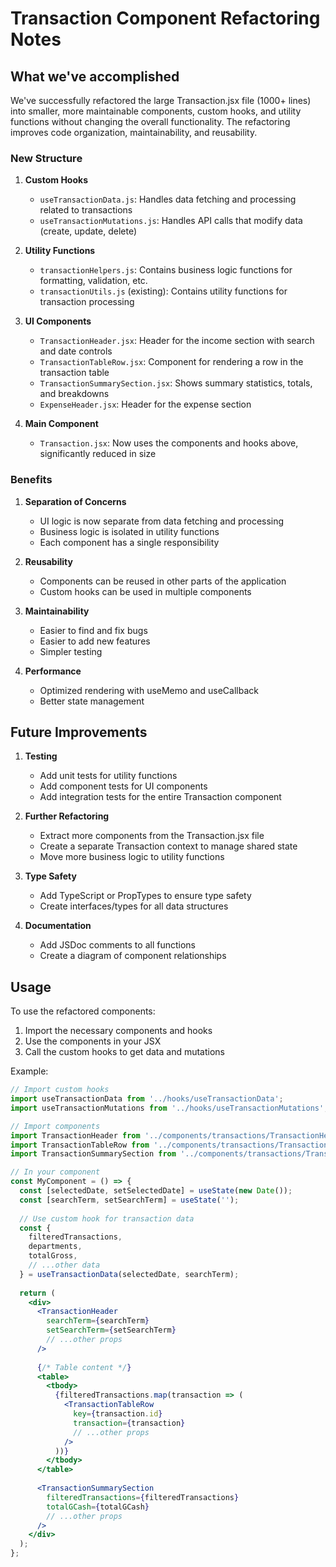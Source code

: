 # Transaction Component Refactoring Notes

## What we've accomplished

We've successfully refactored the large Transaction.jsx file (1000+ lines) into smaller, more maintainable components, custom hooks, and utility functions without changing the overall functionality. The refactoring improves code organization, maintainability, and reusability.

### New Structure

1. **Custom Hooks**
   - `useTransactionData.js`: Handles data fetching and processing related to transactions
   - `useTransactionMutations.js`: Handles API calls that modify data (create, update, delete)

2. **Utility Functions**
   - `transactionHelpers.js`: Contains business logic functions for formatting, validation, etc.
   - `transactionUtils.js` (existing): Contains utility functions for transaction processing

3. **UI Components**
   - `TransactionHeader.jsx`: Header for the income section with search and date controls
   - `TransactionTableRow.jsx`: Component for rendering a row in the transaction table
   - `TransactionSummarySection.jsx`: Shows summary statistics, totals, and breakdowns
   - `ExpenseHeader.jsx`: Header for the expense section

4. **Main Component**
   - `Transaction.jsx`: Now uses the components and hooks above, significantly reduced in size

### Benefits

1. **Separation of Concerns**
   - UI logic is now separate from data fetching and processing
   - Business logic is isolated in utility functions
   - Each component has a single responsibility

2. **Reusability**
   - Components can be reused in other parts of the application
   - Custom hooks can be used in multiple components

3. **Maintainability**
   - Easier to find and fix bugs
   - Easier to add new features
   - Simpler testing

4. **Performance**
   - Optimized rendering with useMemo and useCallback
   - Better state management

## Future Improvements

1. **Testing**
   - Add unit tests for utility functions
   - Add component tests for UI components
   - Add integration tests for the entire Transaction component

2. **Further Refactoring**
   - Extract more components from the Transaction.jsx file
   - Create a separate Transaction context to manage shared state
   - Move more business logic to utility functions

3. **Type Safety**
   - Add TypeScript or PropTypes to ensure type safety
   - Create interfaces/types for all data structures

4. **Documentation**
   - Add JSDoc comments to all functions
   - Create a diagram of component relationships

## Usage

To use the refactored components:

1. Import the necessary components and hooks
2. Use the components in your JSX
3. Call the custom hooks to get data and mutations

Example:

```jsx
// Import custom hooks
import useTransactionData from '../hooks/useTransactionData';
import useTransactionMutations from '../hooks/useTransactionMutations';

// Import components
import TransactionHeader from '../components/transactions/TransactionHeader';
import TransactionTableRow from '../components/transactions/TransactionTableRow';
import TransactionSummarySection from '../components/transactions/TransactionSummarySection';

// In your component
const MyComponent = () => {
  const [selectedDate, setSelectedDate] = useState(new Date());
  const [searchTerm, setSearchTerm] = useState('');
  
  // Use custom hook for transaction data
  const {
    filteredTransactions,
    departments,
    totalGross,
    // ...other data
  } = useTransactionData(selectedDate, searchTerm);
  
  return (
    <div>
      <TransactionHeader
        searchTerm={searchTerm}
        setSearchTerm={setSearchTerm}
        // ...other props
      />
      
      {/* Table content */}
      <table>
        <tbody>
          {filteredTransactions.map(transaction => (
            <TransactionTableRow
              key={transaction.id}
              transaction={transaction}
              // ...other props
            />
          ))}
        </tbody>
      </table>
      
      <TransactionSummarySection 
        filteredTransactions={filteredTransactions}
        totalGCash={totalGCash}
        // ...other props
      />
    </div>
  );
};
```

